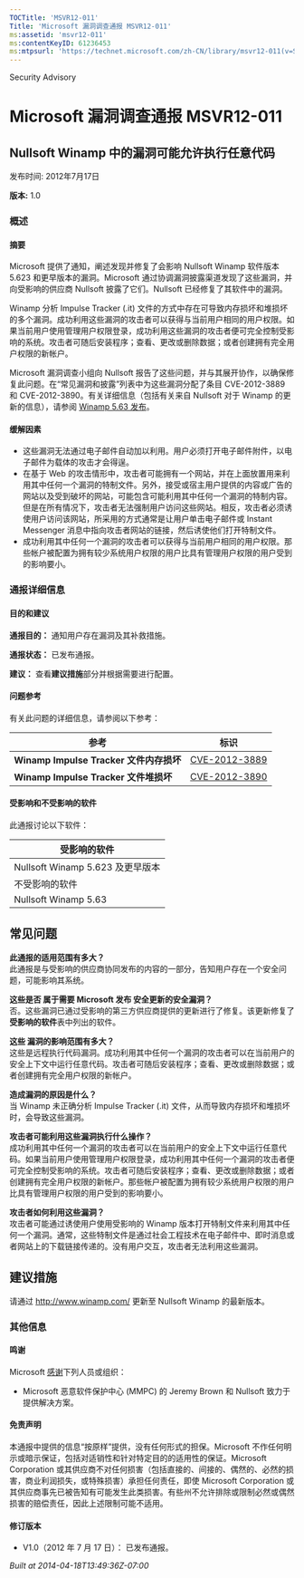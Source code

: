 ```yaml
---
TOCTitle: 'MSVR12-011'
Title: 'Microsoft 漏洞调查通报 MSVR12-011'
ms:assetid: 'msvr12-011'
ms:contentKeyID: 61236453
ms:mtpsurl: 'https://technet.microsoft.com/zh-CN/library/msvr12-011(v=Security.10)'
---
```


Security Advisory

Microsoft 漏洞调查通报 MSVR12-011
=================================

Nullsoft Winamp 中的漏洞可能允许执行任意代码
--------------------------------------------

发布时间: 2012年7月17日

**版本:** 1.0

### 概述

#### 摘要

Microsoft 提供了通知，阐述发现并修复了会影响 Nullsoft Winamp 软件版本 5.623 和更早版本的漏洞。Microsoft 通过协调漏洞披露渠道发现了这些漏洞，并向受影响的供应商 Nullsoft 披露了它们。Nullsoft 已经修复了其软件中的漏洞。

Winamp 分析 Impulse Tracker (.it) 文件的方式中存在可导致内存损坏和堆损坏的多个漏洞。成功利用这些漏洞的攻击者可以获得与当前用户相同的用户权限。如果当前用户使用管理用户权限登录，成功利用这些漏洞的攻击者便可完全控制受影响的系统。攻击者可随后安装程序；查看、更改或删除数据；或者创建拥有完全用户权限的新帐户。

Microsoft 漏洞调查小组向 Nullsoft 报告了这些问题，并与其展开协作，以确保修复此问题。在“常见漏洞和披露”列表中为这些漏洞分配了条目 CVE-2012-3889 和 CVE-2012-3890。有关详细信息（包括有关来自 Nullsoft 对于 Winamp 的更新的信息），请参阅 [Winamp 5.63 发布](http://forums.winamp.com/showthread.php?t=345684)。

#### 缓解因素

-   这些漏洞无法通过电子邮件自动加以利用。用户必须打开电子邮件附件，以电子邮件为载体的攻击才会得逞。
-   在基于 Web 的攻击情形中，攻击者可能拥有一个网站，并在上面放置用来利用其中任何一个漏洞的特制文件。另外，接受或宿主用户提供的内容或广告的网站以及受到破坏的网站，可能包含可能利用其中任何一个漏洞的特制内容。但是在所有情况下，攻击者无法强制用户访问这些网站。相反，攻击者必须诱使用户访问该网站，所采用的方式通常是让用户单击电子邮件或 Instant Messenger 消息中指向攻击者网站的链接，然后诱使他们打开特制文件。
-   成功利用其中任何一个漏洞的攻击者可以获得与当前用户相同的用户权限。那些帐户被配置为拥有较少系统用户权限的用户比具有管理用户权限的用户受到的影响要小。

### 通报详细信息

#### 目的和建议

**通报目的：** 通知用户存在漏洞及其补救措施。

**通报状态：** 已发布通报。

**建议：** 查看**建议措施**部分并根据需要进行配置。

#### 问题参考

有关此问题的详细信息，请参阅以下参考：

| 参考                                    | 标识                                                                             |
|-----------------------------------------|----------------------------------------------------------------------------------|
| **Winamp Impulse Tracker 文件内存损坏** | [CVE-2012-3889](http://www.cve.mitre.org/cgi-bin/cvename.cgi?name=cve-2012-3889) |
| **Winamp Impulse Tracker 文件堆损坏**   | [CVE-2012-3890](http://www.cve.mitre.org/cgi-bin/cvename.cgi?name=cve-2012-3890) |

#### 受影响和不受影响的软件

此通报讨论以下软件：

| 受影响的软件                     |
|----------------------------------|
| Nullsoft Winamp 5.623 及更早版本 |
| 不受影响的软件                   |
| Nullsoft Winamp 5.63             |

常见问题
--------


**此通报的适用范围有多大？**  
此通报是与受影响的供应商协同发布的内容的一部分，告知用户存在一个安全问题，可能影响其系统。

**这些是否 属于需要 Microsoft 发布 安全更新的安全漏洞？**  
否。这些漏洞已通过受影响的第三方供应商提供的更新进行了修复。该更新修复了**受影响的软件**表中列出的软件。

**这些 漏洞的影响范围有多大？**  
这些是远程执行代码漏洞。成功利用其中任何一个漏洞的攻击者可以在当前用户的安全上下文中运行任意代码。攻击者可随后安装程序；查看、更改或删除数据；或者创建拥有完全用户权限的新帐户。

**造成漏洞的原因是什么？**  
当 Winamp 未正确分析 Impulse Tracker (.it) 文件，从而导致内存损坏和堆损坏时，会导致这些漏洞。

**攻击者可能利用这些漏洞执行什么操作？**  
成功利用其中任何一个漏洞的攻击者可以在当前用户的安全上下文中运行任意代码。如果当前用户使用管理用户权限登录，成功利用其中任何一个漏洞的攻击者便可完全控制受影响的系统。攻击者可随后安装程序；查看、更改或删除数据；或者创建拥有完全用户权限的新帐户。那些帐户被配置为拥有较少系统用户权限的用户比具有管理用户权限的用户受到的影响要小。

**攻击者如何利用这些漏洞？**  
攻击者可能通过诱使用户使用受影响的 Winamp 版本打开特制文件来利用其中任何一个漏洞。通常，这些特制文件是通过社会工程技术在电子邮件中、即时消息或者网站上的下载链接传递的。没有用户交互，攻击者无法利用这些漏洞。

建议措施
--------


请通过 <http://www.winamp.com/> 更新至 Nullsoft Winamp 的最新版本。

### 其他信息

#### 鸣谢

Microsoft [感谢](http://go.microsoft.com/fwlink/?linkid=21127)下列人员或组织：

-   Microsoft 恶意软件保护中心 (MMPC) 的 Jeremy Brown 和 Nullsoft 致力于提供解决方案。

#### 免责声明

本通报中提供的信息“按原样”提供，没有任何形式的担保。Microsoft 不作任何明示或暗示保证，包括对适销性和针对特定目的的适用性的保证。Microsoft Corporation 或其供应商不对任何损害（包括直接的、间接的、偶然的、必然的损害，商业利润损失，或特殊损害）承担任何责任，即使 Microsoft Corporation 或其供应商事先已被告知有可能发生此类损害。有些州不允许排除或限制必然或偶然损害的赔偿责任，因此上述限制可能不适用。

#### 修订版本

-   V1.0（2012 年 7 月 17 日）： 已发布通报。

*Built at 2014-04-18T13:49:36Z-07:00*
